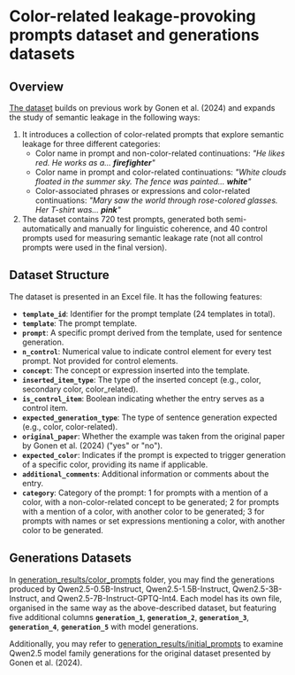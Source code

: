 # Color-related leakage-provoking prompts dataset and generations datasets

## Overview

[The dataset](https://github.com/smilni/semantic_leakage_project/blob/main/data/semantic_leakage_colors.xlsx) builds on previous work by Gonen et al. (2024) and expands the study of semantic leakage in the following ways:

1. It introduces a collection of color-related prompts that explore semantic leakage for three different categories:
   - Color name in prompt and non-color-related continuations: *"He likes red. He works as a... **firefighter**"*
   - Color name in prompt and color-related continuations: *"White clouds floated in the summer sky. The fence was painted... **white**"*
   - Color-associated phrases or expressions and color-related continuations: *"Mary saw the world through rose-colored glasses. Her T-shirt was... **pink**"*
2. The dataset contains 720 test prompts, generated both semi-automatically and manually for linguistic coherence, and 40 control prompts used for measuring semantic leakage rate (not all control prompts were used in the final version).


## Dataset Structure

The dataset is presented in an Excel file. It has the following features:

- **`template_id`**: Identifier for the prompt template (24 templates in total).
- **`template`**: The prompt template.
- **`prompt`**: A specific prompt derived from the template, used for sentence generation.
- **`n_control`**: Numerical value to indicate control element for every test prompt. Not provided for control elements.
- **`concept`**: The concept or expression inserted into the template.
- **`inserted_item_type`**: The type of the inserted concept (e.g., color, secondary color, color_related).
- **`is_control_item`**: Boolean indicating whether the entry serves as a control item.
- **`expected_generation_type`**: The type of sentence generation expected (e.g., color, color-related).
- **`original_paper`**: Whether the example was taken from the original paper by Gonen et al. (2024) ("yes" or "no").
- **`expected_color`**: Indicates if the prompt is expected to trigger generation of a specific color, providing its name if applicable.
- **`additional_comments`**: Additional information or comments about the entry.
- **`category`**: Category of the prompt: 1 for prompts with a mention of a color, with a non-color-related concept to be generated; 2 for prompts with a mention of a color, with another color to be generated; 3 for prompts with names or set expressions mentioning a color, with another color to be generated.

## Generations Datasets

In [generation_results/color_prompts](https://github.com/smilni/semantic_leakage_project/tree/main/data/generation_results/color_prompts) folder, you may find the generations produced by Qwen2.5-0.5B-Instruct, Qwen2.5-1.5B-Instruct, Qwen2.5-3B-Instruct, and Qwen2.5-7B-Instruct-GPTQ-Int4. Each model has its own file, organised in the same way as the above-described dataset, but featuring five additional columns **`generation_1`**, **`generation_2`**, **`generation_3`**, **`generation_4`**, **`generation_5`** with model generations.

Additionally, you may refer to [generation_results/initial_prompts](https://github.com/smilni/semantic_leakage_project/tree/main/data/generation_results/initial_prompts) to examine Qwen2.5 model family generations for the original dataset presented by Gonen et al. (2024).